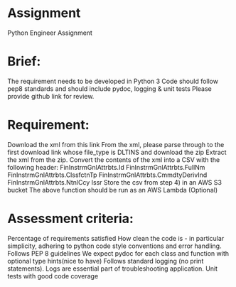 # Assignment
Python Engineer Assignment

Brief:
======
The requirement needs to be developed in Python 3
Code should follow pep8 standards and should include pydoc, logging & unit tests
Please provide github link for review.

Requirement:
============
Download the xml from this link
From the xml, please parse through to the first download link whose file_type is DLTINS and download the zip
Extract the xml from the zip.
Convert the contents of the xml into a CSV with the following header:
FinInstrmGnlAttrbts.Id
FinInstrmGnlAttrbts.FullNm
FinInstrmGnlAttrbts.ClssfctnTp
FinInstrmGnlAttrbts.CmmdtyDerivInd
FinInstrmGnlAttrbts.NtnlCcy
Issr
Store the csv from step 4) in an AWS S3 bucket
The above function should be run as an AWS Lambda (Optional)

Assessment criteria:
====================
Percentage of requirements satisfied
How clean the code is - in particular simplicity, adhering to python code style conventions and error handling.
Follows PEP 8 guidelines
We expect pydoc for each class and function with optional type hints(nice to have)
Follows standard logging (no print statements). Logs are essential part of troubleshooting application.
Unit tests with good code coverage
